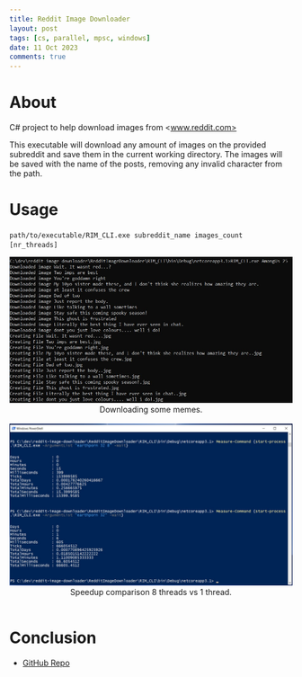 ```yaml
---
title: Reddit Image Downloader
layout: post
tags: [cs, parallel, mpsc, windows]
date: 11 Oct 2023
comments: true
---
```


# About

C# project to help download images from <www.reddit.com>

This executable will download any amount of images on the provided subreddit
and save them in the current working directory. The images will be saved with
the name of the posts, removing any invalid character from the path.

# Usage

`path/to/executable/RIM_CLI.exe subreddit_name images_count [nr_threads]`

<div align="center">
  <img src="/images/rim/example.jpg" width="1000"/>
  <div align="center">Downloading some memes.</div>
  <br/>
</div>

<div align="center">
  <img src="/images/rim/compare.jpg" width="1000"/>
  <div align="center">Speedup comparison 8 threads vs 1 thread.</div>
  <br/>
</div>

# Conclusion

- [GitHub Repo](https://github.com/alexjercan/reddit-image-downloader)
